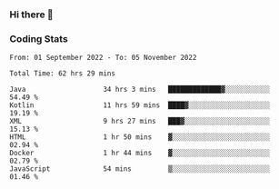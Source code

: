 ### Hi there 👋

<!--
**Girrafeec/girrafeec** is a ✨ _special_ ✨ repository because its `README.md` (this file) appears on your GitHub profile.

Here are some ideas to get you started:

- 🔭 I’m currently working on ...
- 🌱 I’m currently learning ...
- 👯 I’m looking to collaborate on ...
- 🤔 I’m looking for help with ...
- 💬 Ask me about ...
- 📫 How to reach me: ...
- 😄 Pronouns: ...
- ⚡ Fun fact: ...
-->

### Coding Stats
<!--START_SECTION:waka-->

```text
From: 01 September 2022 - To: 05 November 2022

Total Time: 62 hrs 29 mins

Java                   34 hrs 3 mins   █████████████▓░░░░░░░░░░░   54.49 %
Kotlin                 11 hrs 59 mins  ████▓░░░░░░░░░░░░░░░░░░░░   19.19 %
XML                    9 hrs 27 mins   ███▓░░░░░░░░░░░░░░░░░░░░░   15.13 %
HTML                   1 hr 50 mins    ▓░░░░░░░░░░░░░░░░░░░░░░░░   02.94 %
Docker                 1 hr 44 mins    ▓░░░░░░░░░░░░░░░░░░░░░░░░   02.79 %
JavaScript             54 mins         ▒░░░░░░░░░░░░░░░░░░░░░░░░   01.46 %
```

<!--END_SECTION:waka-->

